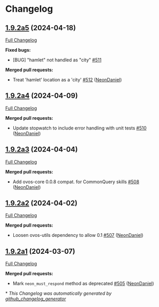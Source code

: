# Changelog

## [1.9.2a5](https://github.com/NeonGeckoCom/neon-utils/tree/1.9.2a5) (2024-04-18)

[Full Changelog](https://github.com/NeonGeckoCom/neon-utils/compare/1.9.2a4...1.9.2a5)

**Fixed bugs:**

- \[BUG\] "hamlet" not handled as "city" [\#511](https://github.com/NeonGeckoCom/neon-utils/issues/511)

**Merged pull requests:**

- Treat 'hamlet' location as a 'city' [\#512](https://github.com/NeonGeckoCom/neon-utils/pull/512) ([NeonDaniel](https://github.com/NeonDaniel))

## [1.9.2a4](https://github.com/NeonGeckoCom/neon-utils/tree/1.9.2a4) (2024-04-09)

[Full Changelog](https://github.com/NeonGeckoCom/neon-utils/compare/1.9.2a3...1.9.2a4)

**Merged pull requests:**

- Update stopwatch to include error handling with unit tests [\#510](https://github.com/NeonGeckoCom/neon-utils/pull/510) ([NeonDaniel](https://github.com/NeonDaniel))

## [1.9.2a3](https://github.com/NeonGeckoCom/neon-utils/tree/1.9.2a3) (2024-04-04)

[Full Changelog](https://github.com/NeonGeckoCom/neon-utils/compare/1.9.2a2...1.9.2a3)

**Merged pull requests:**

- Add ovos-core 0.0.8 compat. for CommonQuery skills [\#508](https://github.com/NeonGeckoCom/neon-utils/pull/508) ([NeonDaniel](https://github.com/NeonDaniel))

## [1.9.2a2](https://github.com/NeonGeckoCom/neon-utils/tree/1.9.2a2) (2024-04-02)

[Full Changelog](https://github.com/NeonGeckoCom/neon-utils/compare/1.9.2a1...1.9.2a2)

**Merged pull requests:**

- Loosen ovos-utils dependency to allow 0.1 [\#507](https://github.com/NeonGeckoCom/neon-utils/pull/507) ([NeonDaniel](https://github.com/NeonDaniel))

## [1.9.2a1](https://github.com/NeonGeckoCom/neon-utils/tree/1.9.2a1) (2024-03-07)

[Full Changelog](https://github.com/NeonGeckoCom/neon-utils/compare/1.9.1...1.9.2a1)

**Merged pull requests:**

- Mark `neon_must_respond` method as deprecated [\#505](https://github.com/NeonGeckoCom/neon-utils/pull/505) ([NeonDaniel](https://github.com/NeonDaniel))



\* *This Changelog was automatically generated by [github_changelog_generator](https://github.com/github-changelog-generator/github-changelog-generator)*
